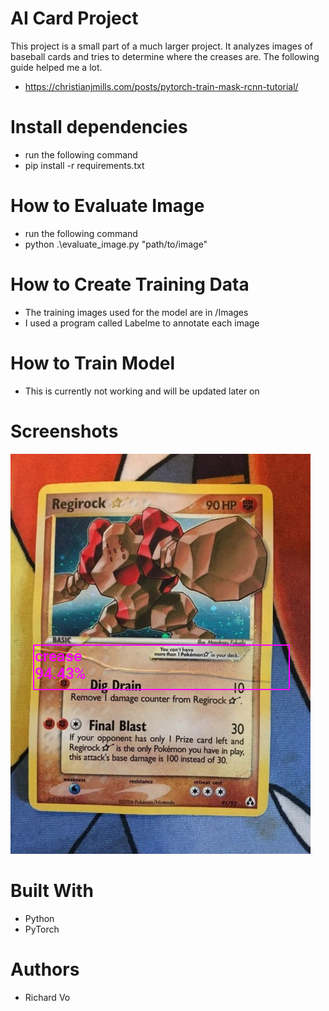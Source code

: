 # AI Card Project
This project is a small part of a much larger project. It analyzes images of baseball cards and tries to determine where the creases are. The following guide helped me a lot. 
* https://christianjmills.com/posts/pytorch-train-mask-rcnn-tutorial/

# Install dependencies
* run the following command
* pip install -r requirements.txt

# How to Evaluate Image
* run the following command
* python .\evaluate_image.py "path/to/image"

# How to Create Training Data
* The training images used for the model are in /Images
* I used a program called Labelme to annotate each image

# How to Train Model
* This is currently not working and will be updated later on

# Screenshots
![alt text](README/Example.png)

# Built With
* Python
* PyTorch

# Authors
* Richard Vo
